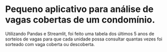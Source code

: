 # Pequeno aplicativo para análise de vagas cobertas de um condomínio.

Utilizando Pandas e Streamlit, foi feito uma tabela dos últimos 5 anos de sorteios de vagas para que cada unidade possa consultar quantas vezes foi sorteado com vaga coberta ou descoberta.

